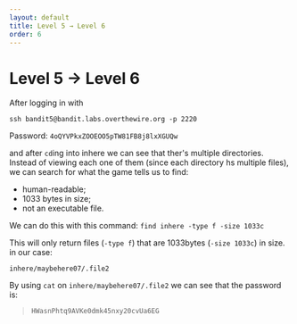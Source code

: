 ```yaml
---
layout: default
title: Level 5 → Level 6
order: 6
---
```


# Level 5 → Level 6
After logging in with 

`ssh bandit5@bandit.labs.overthewire.org -p 2220`

Password: `4oQYVPkxZOOEOO5pTW81FB8j8lxXGUQw`

and after `cd`ing into inhere we can see that ther's multiple directories. Instead of viewing each one of them (since each directory hs multiple files), we can search for what the game tells us to find: 

- human-readable; 
- 1033 bytes in size;
- not an executable file.

We can do this with this command: `find inhere -type f -size 1033c`

This will only return files (`-type f`) that are 1033bytes (`-size 1033c`) in size. in our case: 

`inhere/maybehere07/.file2`

By using `cat` on `inhere/maybehere07/.file2` we can see that the password is:

> `HWasnPhtq9AVKe0dmk45nxy20cvUa6EG`